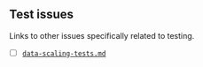 ## Test issues
Links to other issues specifically related to testing.
- [ ] [`data-scaling-tests.md`](../by_priority/low/data-scaling-tests.md)

